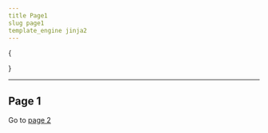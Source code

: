 ```yaml
---
title Page1
slug page1
template_engine jinja2
---
```

{

}

---

<h2>Page 1</h2>

<p>Go to <a href="{{ url_for_slug('page2') }}">page 2</a> </p>